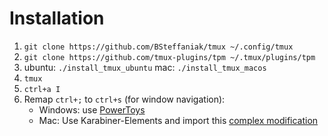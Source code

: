 # Installation

1. `git clone https://github.com/BSteffaniak/tmux ~/.config/tmux`
1. `git clone https://github.com/tmux-plugins/tpm ~/.tmux/plugins/tpm`
1. ubuntu: `./install_tmux_ubuntu` mac: `./install_tmux_macos` 
1. `tmux`
1. `ctrl+a I`
1. Remap `ctrl+;` to `ctrl+s` (for window navigation):
    * Windows: use [PowerToys](https://learn.microsoft.com/en-us/windows/powertoys/)
    * Mac: Use Karabiner-Elements and import this [complex modification](https://genesy.github.io/karabiner-complex-rules-generator/#eyJ0aXRsZSI6ImN0cmwrOyAtPiBjdHJsK3MiLCJydWxlcyI6W3siZGVzY3JpcHRpb24iOiJjdHJsKzsgLT4gY3RybCtzIiwibWFuaXB1bGF0b3JzIjpbeyJ0eXBlIjoiYmFzaWMiLCJmcm9tIjp7Im1vZGlmaWVycyI6eyJtYW5kYXRvcnkiOlsibGVmdF9jb250cm9sIl19LCJrZXlfY29kZSI6InNlbWljb2xvbiJ9LCJ0byI6W3sicmVwZWF0Ijp0cnVlLCJrZXlfY29kZSI6InMiLCJtb2RpZmllcnMiOlsibGVmdF9jb250cm9sIl19XX1dfV19)
